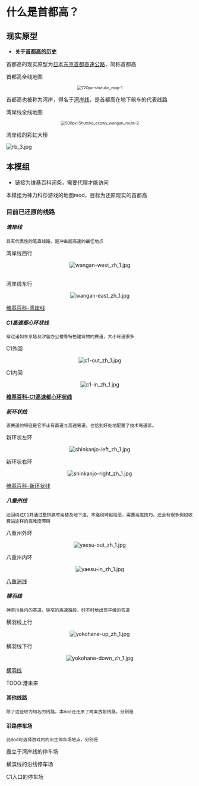 
# 什么是首都高？



## 现实原型

- **关于[首都高的历史](https://www.shutoko.co.jp/zh-CN/index/about/history/)**

首都高的现实原型为[日本东京首都高速公路](https://zh.wikipedia.org/wiki/首都高速道路)，简称首都高

首都高全线地图
<br />

<div align=center> <img src="../imgs/getting/shutoku/720px-shutuko_map-1.png" alt="720px-shutuko_map-1" align=center; style="zoom:75%;" /> </div>

首都高也被称为湾岸，得名于[湾岸线]()，是首都高在地下飙车的代表线路

湾岸线全线地图


<div align=center> <img src="../imgs/getting/shutoku/500px-Shutoko_expwy_wangan_route-2.png" alt="500px-Shutoko_expwy_wangan_route-2" style="zoom: 75%;" /> </div>



湾岸线的彩虹大桥
<br />

![rb_3.jpg](../imgs/getting/shutoku/rb_3.jpg)



## 本模组

- 链接为维基百科词条，需要代理才能访问

本模组为神力科莎游戏的地图mod，目标为还原现实的首都高



### 目前已还原的线路



#### *湾岸线*

`具有代表性的笔直线路，是冲击超高速的最佳地点`

湾岸线西行

<div align=center> <img src="../imgs/getting/shutoku/wangan-west_zh_1.jpg" alt="wangan-west_zh_1.jpg" style="zoom:100%;" /> </div>
<br />

湾岸线东行

<div align=center> <img src="../imgs/getting/shutoku/wangan-east_zh_1.jpg" alt="wangan-east_zh_1.jpg" style="zoom:100%;" /> </div>

[维基百科-湾岸线](https://zh.wikipedia.org/wiki/首都高速灣岸線)



#### *C1高速都心环状线*

`穿过诸如东京塔及汐留办公楼等特色建筑物的赛道，大小弯道很多`

C1外回

<div align=center> <img src="../imgs/getting/shutoku/c1-out_zh_1.jpg" alt="c1-out_zh_1.jpg" style="zoom:100%;" /> </div>

C1内回

<div align=center> <img src="../imgs/getting/shutoku/c1-in_zh_1.jpg" alt="c1-in_zh_1.jpg" style="zoom: 100%;" /> </div>

**[维基百科-C1高速都心环状线](https://zh.wikipedia.org/wiki/首都高速道路都心環狀線)**



#### *新环状线*

`该赛道的特征是它不止有直道与高速弯道，也恰到好处地配置了技术弯道区。`

新环状左环

<div align=center> <img src="../imgs/getting/shutoku/shinkanjo-left_zh_1.jpg" alt="shinkanjo-left_zh_1.jpg" style="zoom:100%;" /> </div>

新环状右环

<div align=center> <img src="../imgs/getting/shutoku/shinkanjo-right_zh_1.jpg" alt="shinkanjo-right_zh_1.jpg" style="zoom:100%;" /> </div>

[维基百科-新环状线](https://zh.wikipedia.org/zh-hans/首都高速9號深川線)



#### *八重州线*

`迂回绕过C1并通过整排狭窄高楼及地下道，本路段崎岖险恶，需要高度技巧。还会有很多例如收费站这样的高难度障碍`

八重州外环

<div align=center> <img src="../imgs/getting/shutoku/yaesu-out_zh_1.jpg" alt="yaesu-out_zh_1.jpg" style="zoom:100%;" /> </div>

八重州内环

<div align=center> <img src="../imgs/getting/shutoku/yaesu-in_zh_1.jpg" alt="yaesu-in_zh_1.jpg" style="zoom:100%;" /> </div>

[八重洲线](https://zh.wikipedia.org/wiki/首都高速八重洲線)



#### *横羽线*

`神奈川县内的赛道，狭窄的高速路段，时不时地出现平缓的弯道`

横羽线上行

 <div align=center><img src="../imgs/getting/shutoku/yokohane-up_zh_1.jpg" alt="yokohane-up_zh_1.jpg" style="zoom:100%;" /> </div>

横羽线下行

<div align=center> <img src="../imgs/getting/shutoku/yokohane-down_zh_1.jpg" alt="yokohane-down_zh_1.jpg" style="zoom:100%;" /> </div>

[横羽线](https://zh.wikipedia.org/wiki/首都高速神奈川1號橫羽線)



TODO:港未来

#### 其他线路

`除了这些较为知名的线路，本mod还还原了两条放射线路，分别是`



#### 沿路停车场

`此mod可选择游戏内的出生停车场地点，分别是`

矗立于湾岸线的停车场

横滨线的沿线停车场

C1入口的停车场